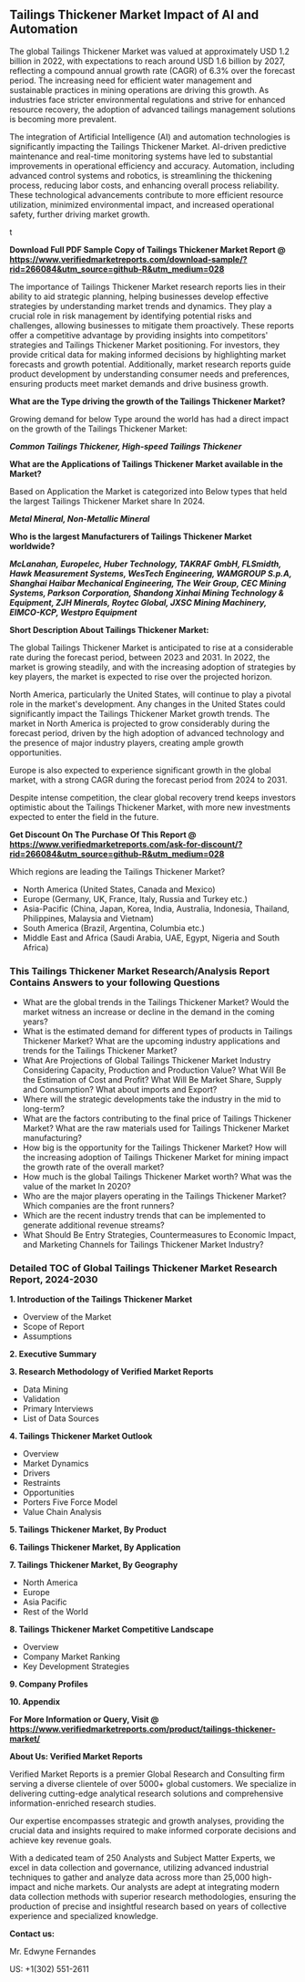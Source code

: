 <h2>Tailings Thickener Market Impact of AI and Automation</h2><p>The global Tailings Thickener Market was valued at approximately USD 1.2 billion in 2022, with expectations to reach around USD 1.6 billion by 2027, reflecting a compound annual growth rate (CAGR) of 6.3% over the forecast period. The increasing need for efficient water management and sustainable practices in mining operations are driving this growth. As industries face stricter environmental regulations and strive for enhanced resource recovery, the adoption of advanced tailings management solutions is becoming more prevalent.</p><p>The integration of Artificial Intelligence (AI) and automation technologies is significantly impacting the Tailings Thickener Market. AI-driven predictive maintenance and real-time monitoring systems have led to substantial improvements in operational efficiency and accuracy. Automation, including advanced control systems and robotics, is streamlining the thickening process, reducing labor costs, and enhancing overall process reliability. These technological advancements contribute to more efficient resource utilization, minimized environmental impact, and increased operational safety, further driving market growth.</p>t</p><p id="" class=""><strong>Download Full PDF Sample Copy of Tailings Thickener Market Report @ <a href="https://www.verifiedmarketreports.com/download-sample/?rid=266084&utm_source=github-R&utm_medium=028" target="_blank">https://www.verifiedmarketreports.com/download-sample/?rid=266084&utm_source=github-R&utm_medium=028</a></strong></p><p>The importance of&nbsp;Tailings Thickener Market research reports lies in their ability to aid strategic planning, helping businesses develop effective strategies by understanding market trends and dynamics. They play a crucial role in risk management by identifying potential risks and challenges, allowing businesses to mitigate them proactively. These reports offer a competitive advantage by providing insights into competitors' strategies and Tailings Thickener Market positioning. For investors, they provide critical data for making informed decisions by highlighting market forecasts and growth potential. Additionally, market research reports guide product development by understanding consumer needs and preferences, ensuring products meet market demands and drive business growth.</p><p><strong>What are the&nbsp;Type driving the growth of the Tailings Thickener Market?</strong></p><p id="" class="">Growing demand for below Type around the world has had a direct impact on the growth of the Tailings Thickener Market:</p><em><strong>Common Tailings Thickener, High-speed Tailings Thickener</strong></em></p><strong>What are the&nbsp;Applications&nbsp;of Tailings Thickener Market available in the Market?</strong></p><p id="" class="">Based on Application the Market is categorized into Below types that held the largest Tailings Thickener Market share In 2024.</p><em><strong>Metal Mineral, Non-Metallic Mineral</strong></em></p><strong>Who is the largest Manufacturers of Tailings Thickener Market worldwide?</strong></p><p><em><strong>McLanahan, Europelec, Huber Technology, TAKRAF GmbH, FLSmidth, Hawk Measurement Systems, WesTech Engineering, WAMGROUP S.p.A, Shanghai Haibar Mechanical Engineering, The Weir Group, CEC Mining Systems, Parkson Corporation, Shandong Xinhai Mining Technology & Equipment, ZJH Minerals, Roytec Global, JXSC Mining Machinery, EIMCO-KCP, Westpro Equipment</strong></em></p><p id="" class=""><strong>Short Description About Tailings Thickener Market:</strong></p><p>The global Tailings Thickener Market is anticipated to rise at a considerable rate during the forecast period, between 2023 and 2031. In 2022, the market is growing steadily, and with the increasing adoption of strategies by key players, the market is expected to rise over the projected horizon.</p><p>North America, particularly the United States, will continue to play a pivotal role in the market's development. Any changes in the United States could significantly impact the Tailings Thickener Market growth trends. The market in North America is projected to grow considerably during the forecast period, driven by the high adoption of advanced technology and the presence of major industry players, creating ample growth opportunities.</p><p>Europe is also expected to experience significant growth in the global market, with a strong CAGR during the forecast period from 2024 to 2031.</p><p>Despite intense competition, the clear global recovery trend keeps investors optimistic about the Tailings Thickener Market, with more new investments expected to enter the field in the future.</p><p id="" class=""><strong>Get Discount On The Purchase Of This Report @ <a href="https://www.verifiedmarketreports.com/ask-for-discount/?rid=266084&utm_source=github-R&utm_medium=028" target="_blank">https://www.verifiedmarketreports.com/ask-for-discount/?rid=266084&utm_source=github-R&utm_medium=028</a></strong></p>Which regions are leading the Tailings Thickener Market?</p><ul><li>North America (United States, Canada and Mexico)</li><li>Europe (Germany, UK, France, Italy, Russia and Turkey etc.)</li><li>Asia-Pacific (China, Japan, Korea, India, Australia, Indonesia, Thailand, Philippines, Malaysia and Vietnam)</li><li>South America (Brazil, Argentina, Columbia etc.)</li><li>Middle East and Africa (Saudi Arabia, UAE, Egypt, Nigeria and South Africa)</li></ul><h3 id="" class="">This Tailings Thickener Market Research/Analysis Report Contains Answers to your following Questions</h3><ul><li>What are the global trends in the Tailings Thickener Market? Would the market witness an increase or decline in the demand in the coming years?</li><li>What is the estimated demand for different types of products in Tailings Thickener Market? What are the upcoming industry applications and trends for the Tailings Thickener Market?</li><li>What Are Projections of Global Tailings Thickener Market Industry Considering Capacity, Production and Production Value? What Will Be the Estimation of Cost and Profit? What Will Be Market Share, Supply and Consumption? What about imports and Export?</li><li>Where will the strategic developments take the industry in the mid to long-term?</li><li>What are the factors contributing to the final price of Tailings Thickener Market? What are the raw materials used for Tailings Thickener Market manufacturing?</li><li>How big is the opportunity for the Tailings Thickener Market? How will the increasing adoption of Tailings Thickener Market for mining impact the growth rate of the overall market?</li><li>How much is the global Tailings Thickener Market worth? What was the value of the market In 2020?</li><li>Who are the major players operating in the Tailings Thickener Market? Which companies are the front runners?</li><li>Which are the recent industry trends that can be implemented to generate additional revenue streams?</li><li>What Should Be Entry Strategies, Countermeasures to Economic Impact, and Marketing Channels for Tailings Thickener Market Industry?</li></ul><h3 id="" class="">Detailed TOC of Global Tailings Thickener Market Research Report, 2024-2030</h3><p id="" class=""><strong>1. Introduction of the Tailings Thickener Market</strong></p><ul><li>Overview of the Market</li><li>Scope of Report</li><li>Assumptions</li></ul><p id="" class=""><strong>2. Executive Summary</strong></p><p id="" class=""><strong>3. Research Methodology of Verified Market Reports</strong></p><ul><li>Data Mining</li><li>Validation</li><li>Primary Interviews</li><li>List of Data Sources</li></ul><p id="" class=""><strong>4. Tailings Thickener Market Outlook</strong></p><ul><li>Overview</li><li>Market Dynamics</li><li>Drivers</li><li>Restraints</li><li>Opportunities</li><li>Porters Five Force Model</li><li>Value Chain Analysis</li></ul><p id="" class=""><strong>5. Tailings Thickener Market, By Product</strong></p><p id="" class=""><strong>6. Tailings Thickener Market, By Application</strong></p><p id="" class=""><strong>7. Tailings Thickener Market, By Geography</strong></p><ul><li>North America</li><li>Europe</li><li>Asia Pacific</li><li>Rest of the World</li></ul><p id="" class=""><strong>8. Tailings Thickener Market Competitive Landscape</strong></p><ul><li>Overview</li><li>Company Market Ranking</li><li>Key Development Strategies</li></ul><p id="" class=""><strong>9. Company Profiles</strong></p><p id="" class=""><strong>10. Appendix</strong></p><p id="" class=""><strong>For More Information or Query, Visit @ <a href="https://www.verifiedmarketreports.com/product/tailings-thickener-market/" target="_blank">https://www.verifiedmarketreports.com/product/tailings-thickener-market/</a></strong></p><p id="" class=""><strong>About Us: Verified Market Reports</strong></p><p id="" class="">Verified Market Reports is a premier Global Research and Consulting firm serving a diverse clientele of over 5000+ global customers. We specialize in delivering cutting-edge analytical research solutions and comprehensive information-enriched research studies.</p><p id="" class="">Our expertise encompasses strategic and growth analyses, providing the crucial data and insights required to make informed corporate decisions and achieve key revenue goals.</p><p id="" class="">With a dedicated team of 250 Analysts and Subject Matter Experts, we excel in data collection and governance, utilizing advanced industrial techniques to gather and analyze data across more than 25,000 high-impact and niche markets. Our analysts are adept at integrating modern data collection methods with superior research methodologies, ensuring the production of precise and insightful research based on years of collective experience and specialized knowledge.</p><p id="" class=""><strong>Contact us:</strong></p><p id="" class="">Mr. Edwyne Fernandes</p><p id="" class="">US: +1(302) 551-2611</p>